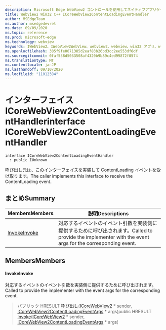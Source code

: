 ```yaml
---
description: Microsoft Edge WebView2 コントロールを使用してネイティブアプリケーションに web 技術 (HTML、CSS、JavaScript) を埋め込む
title: WebView2 Win32 C++ ICoreWebView2ContentLoadingEventHandler
author: MSEdgeTeam
ms.author: msedgedevrel
ms.date: 09/09/2020
ms.topic: reference
ms.prod: microsoft-edge
ms.technology: webview
keywords: IWebView2、IWebView2WebView、webview2、webview、win32 アプリ、win32、edge、ICoreWebView2、ICoreWebView2Controller、browser control、edge html、ICoreWebView2ContentLoadingEventHandler
ms.openlocfilehash: 305f9fe0071385d2eaf83b26bd3cc2ee553df6df
ms.sourcegitcommit: 0faf538d5033508af4320b9b89c4ed99872f0574
ms.translationtype: MT
ms.contentlocale: ja-JP
ms.lasthandoff: 09/10/2020
ms.locfileid: "11012384"
---
```

# <span data-ttu-id="926bf-104">インターフェイス ICoreWebView2ContentLoadingEventHandler</span><span class="sxs-lookup"><span data-stu-id="926bf-104">interface ICoreWebView2ContentLoadingEventHandler</span></span> 

```
interface ICoreWebView2ContentLoadingEventHandler
  : public IUnknown
```

<span data-ttu-id="926bf-105">呼び出し元は、このインターフェイスを実装して ContentLoading イベントを受け取ります。</span><span class="sxs-lookup"><span data-stu-id="926bf-105">The caller implements this interface to receive the ContentLoading event.</span></span>

## <span data-ttu-id="926bf-106">まとめ</span><span class="sxs-lookup"><span data-stu-id="926bf-106">Summary</span></span>

 <span data-ttu-id="926bf-107">Members</span><span class="sxs-lookup"><span data-stu-id="926bf-107">Members</span></span>                        | <span data-ttu-id="926bf-108">説明</span><span class="sxs-lookup"><span data-stu-id="926bf-108">Descriptions</span></span>
--------------------------------|---------------------------------------------
[<span data-ttu-id="926bf-109">Invoke</span><span class="sxs-lookup"><span data-stu-id="926bf-109">Invoke</span></span>](#invoke) | <span data-ttu-id="926bf-110">対応するイベントのイベント引数を実装側に提供するために呼び出されます。</span><span class="sxs-lookup"><span data-stu-id="926bf-110">Called to provide the implementer with the event args for the corresponding event.</span></span>

## <span data-ttu-id="926bf-111">Members</span><span class="sxs-lookup"><span data-stu-id="926bf-111">Members</span></span>

#### <span data-ttu-id="926bf-112">Invoke</span><span class="sxs-lookup"><span data-stu-id="926bf-112">Invoke</span></span> 

<span data-ttu-id="926bf-113">対応するイベントのイベント引数を実装側に提供するために呼び出されます。</span><span class="sxs-lookup"><span data-stu-id="926bf-113">Called to provide the implementer with the event args for the corresponding event.</span></span>

> <span data-ttu-id="926bf-114">パブリック HRESULT [呼び出し](#invoke)([ICoreWebView2](icorewebview2.md) \* sender, [ICoreWebView2ContentLoadingEventArgs](icorewebview2contentloadingeventargs.md) \* args)</span><span class="sxs-lookup"><span data-stu-id="926bf-114">public HRESULT [Invoke](#invoke)([ICoreWebView2](icorewebview2.md) \* sender, [ICoreWebView2ContentLoadingEventArgs](icorewebview2contentloadingeventargs.md) \* args)</span></span>

